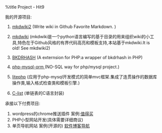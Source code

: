 %title Project - Hit9

我的开源项目:

1. [mkdwiki2](https://github.com/hit9/mkdwiki2) (Write wiki in Github Favorite Markdown. )

1. [mkdwiki](../wiki/mkdwiki/index.html) (mkdwiki是一个python语言编写的基于目录的用来组织wiki的小工具,特色在于Github风格的有界代码高亮和模板支持,本站基于mkdwiki.It is old! See mkdwiki2)

3. [BKDRHASH](https://github.com/hit9/BKDRHash) (A externsion for PHP:a wrapper of bkdrhash in PHP)

4. [php-mysql-orm ](../wiki/php-mysql-orm) (NO-SQL way for php/mysql project.)

1. [litephp](../wiki/litephp) (应用于php-mysql开发模式的简单mvc框架.集成了连贯操作的数据库操作类,输入格式检查类和模板引擎.)

1. [C-list](../wiki/C-list) (单链表的C语言封装)

承接以下付费项目:

1. wordpress的chrome推送插件 案例:[值得买](http://www.zdmai.cn/2106.html)
2. PHP小型网站开发(具体需要详细商议)
3. 单页导航网站 案例(开源的) [软件博客导航](http://www.hit9.net/daohang)

